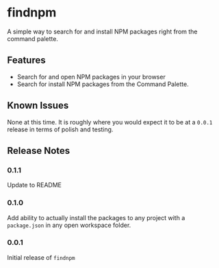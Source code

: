 # findnpm

A simple way to search for and install NPM packages right from the command palette.

## Features

- Search for and open NPM packages in your browser
- Search for install NPM packages from the Command Palette.

## Known Issues

None at this time. It is roughly where you would expect it to be at a `0.0.1` release in terms of polish and testing.

## Release Notes

### 0.1.1

Update to README

### 0.1.0

Add ability to actually install the packages to any project with a `package.json` in any open workspace folder.

### 0.0.1

Initial release of `findnpm`
